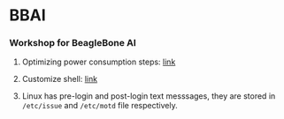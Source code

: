 # BBAI
### Workshop for BeagleBone AI

1. Optimizing power consumption steps: [link](https://zeldor.biz/2012/11/beaglebone-optimize-power-consumption/)

2. Customize shell: [link](https://hackernoon.com/how-to-trick-out-terminal-287c0e93fce0)

3. Linux has pre-login and post-login text messsages, they are stored in `/etc/issue` and `/etc/motd` file respectively.

